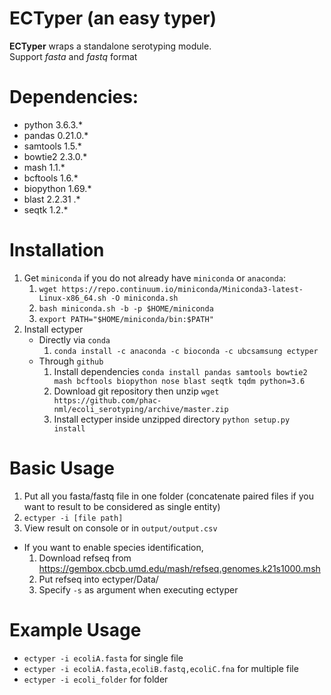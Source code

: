 # ECTyper (an easy typer)
**ECTyper** wraps a standalone serotyping module.  
Support _fasta_ and _fastq_ format

# Dependencies:
- python 3.6.3.*
- pandas 0.21.0.*
- samtools 1.5.*
- bowtie2 2.3.0.*
- mash 1.1.*
- bcftools 1.6.*
- biopython 1.69.*
- blast 2.2.31 .*
- seqtk 1.2.*

# Installation
1. Get `miniconda` if you do not already have `miniconda` or `anaconda`:
    1. `wget https://repo.continuum.io/miniconda/Miniconda3-latest-Linux-x86_64.sh -O miniconda.sh`
    1. `bash miniconda.sh -b -p $HOME/miniconda`
    1. `export PATH="$HOME/miniconda/bin:$PATH"`
2. Install ectyper  
    * Directly via `conda`  
    	1. `conda install -c anaconda -c bioconda -c ubcsamsung ectyper`  
    * Through `github`  
    	1. Install dependencies
          `conda install pandas samtools bowtie2 mash bcftools biopython nose blast seqtk tqdm python=3.6`
    	1. Download git repository then unzip
          `wget https://github.com/phac-nml/ecoli_serotyping/archive/master.zip`
    	1. Install ectyper inside unzipped directory
          `python setup.py install`

# Basic Usage
1. Put all you fasta/fastq file in one folder (concatenate paired files if you want to result to be considered as single entity)
1. `ectyper -i [file path]`
1. View result on console or in `output/output.csv`
* If you want to enable species identification,
    1. Download refseq from https://gembox.cbcb.umd.edu/mash/refseq.genomes.k21s1000.msh
    2. Put refseq into ectyper/Data/
    3. Specify `-s` as argument when executing ectyper

# Example Usage
* `ectyper -i ecoliA.fasta`  for single file
* `ectyper -i ecoliA.fasta,ecoliB.fastq,ecoliC.fna`	for multiple file  
* `ectyper -i ecoli_folder`	for folder
